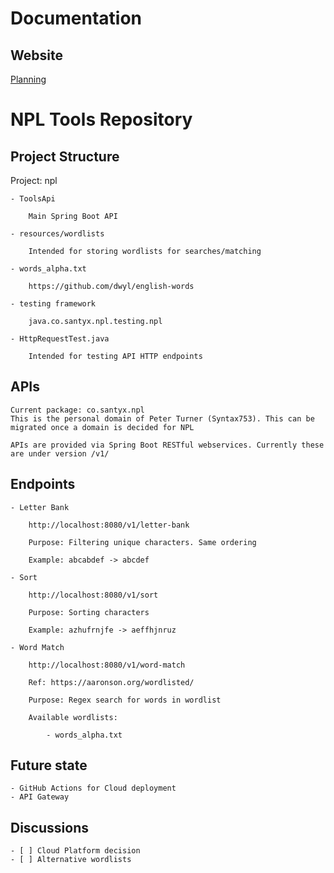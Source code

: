 # Documentation

## Website

[Planning](https://docs.google.com/spreadsheets/d/1gBWmnAfm0QqMkJO-lCKmLDCUW5SPX8B8D7o5vJEK_rA/edit?usp=sharing_eil&ts=67c1bcd5)

# NPL Tools Repository

## Project Structure

Project: npl

    - ToolsApi

        Main Spring Boot API

    - resources/wordlists
    
        Intended for storing wordlists for searches/matching

    - words_alpha.txt

        https://github.com/dwyl/english-words

    - testing framework

        java.co.santyx.npl.testing.npl

    - HttpRequestTest.java

        Intended for testing API HTTP endpoints


## APIs

    Current package: co.santyx.npl
    This is the personal domain of Peter Turner (Syntax753). This can be migrated once a domain is decided for NPL

    APIs are provided via Spring Boot RESTful webservices. Currently these are under version /v1/

## Endpoints

    - Letter Bank

        http://localhost:8080/v1/letter-bank

        Purpose: Filtering unique characters. Same ordering

        Example: abcabdef -> abcdef

    - Sort

        http://localhost:8080/v1/sort

        Purpose: Sorting characters

        Example: azhufrnjfe -> aeffhjnruz

    - Word Match

        http://localhost:8080/v1/word-match

        Ref: https://aaronson.org/wordlisted/

        Purpose: Regex search for words in wordlist

        Available wordlists:
            
            - words_alpha.txt

## Future state

    - GitHub Actions for Cloud deployment
    - API Gateway

## Discussions

    - [ ] Cloud Platform decision
    - [ ] Alternative wordlists  
